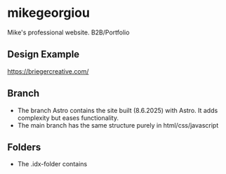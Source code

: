 # mikegeorgiou
Mike's professional website. B2B/Portfolio 

## Design Example
https://briegercreative.com/

## Branch
* The branch Astro contains the site built (8.6.2025) with Astro. It adds complexity but eases functionality.
* The main branch has the same structure purely in html/css/javascript

## Folders
* The .idx-folder contains 